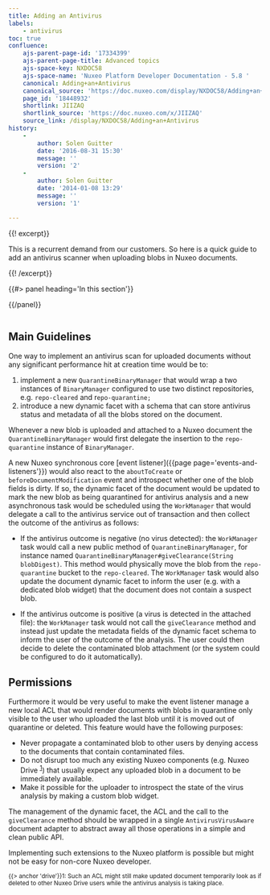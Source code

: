 ```yaml
---
title: Adding an Antivirus
labels:
    - antivirus
toc: true
confluence:
    ajs-parent-page-id: '17334399'
    ajs-parent-page-title: Advanced topics
    ajs-space-key: NXDOC58
    ajs-space-name: 'Nuxeo Platform Developer Documentation - 5.8 '
    canonical: Adding+an+Antivirus
    canonical_source: 'https://doc.nuxeo.com/display/NXDOC58/Adding+an+Antivirus'
    page_id: '18448932'
    shortlink: JIIZAQ
    shortlink_source: 'https://doc.nuxeo.com/x/JIIZAQ'
    source_link: /display/NXDOC58/Adding+an+Antivirus
history:
    - 
        author: Solen Guitter
        date: '2016-08-31 15:30'
        message: ''
        version: '2'
    - 
        author: Solen Guitter
        date: '2014-01-08 13:29'
        message: ''
        version: '1'

---
```

<div class="row"><div class="column medium-8">{{! excerpt}}

This is a recurrent demand from our customers. So here is a quick guide to add an antivirus scanner when uploading blobs in Nuxeo documents.

{{! /excerpt}}</div><div class="column medium-4">{{#> panel heading='In this section'}}

{{/panel}}</div></div>

<div class="action-body flooded">

## Main Guidelines

One way to implement an antivirus scan for uploaded documents without any significant performance hit at creation time would be to:

1.  implement a new `QuarantineBinaryManager` that would wrap a two instances of `BinaryManager` configured to use two distinct repositories, e.g. `repo-cleared` and r`epo-quarantine;`
2.  introduce a new dynamic facet with a schema that can store antivirus status and metadata of all the blobs stored on the document.

Whenever a new blob is uploaded and attached to a Nuxeo document the `QuarantineBinaryManager` would first delegate the insertion to the `repo-quarantine` instance of `BinaryManager`.

A new Nuxeo synchronous core [event listener]({{page page='events-and-listeners'}}) would also react to the `aboutToCreate` or `beforeDocumentModification` event and introspect whether one of the blob fields is dirty. If so, the dynamic facet of the document would be updated to mark the new blob as being quarantined for antivirus analysis and a new asynchronous task would be scheduled using the `WorkManager` that would delegate a call to the antivirus service out of transaction and then collect the outcome of the antivirus as follows:

*   If the antivirus outcome is negative (no virus detected): the `WorkManager` task would call a new public method of `QuarantineBinaryManager`, for instance named `QuarantineBinaryManager#giveClearance(String blobDigest)`. This method would physically move the blob from the `repo-quarantine` bucket to the `repo-cleared`. The `WorkManager` task would also update the document dynamic facet to inform the user (e.g. with a dedicated blob widget) that the document does not contain a suspect blob.

*   If the antivirus outcome is positive (a virus is detected in the attached file): the `WorkManager` task would not call the `giveClearance` method and instead just update the metadata fields of the dynamic facet schema to inform the user of the outcome of the analysis. The user could then decide to delete the contaminated blob attachment (or the system could be configured to do it automatically).

## Permissions

Furthermore it would be very useful to make the event listener manage a new local ACL that would render documents with blobs in quarantine only visible to the user who uploaded the last blob until it is moved out of quarantine or deleted. This feature would have the following purposes:

*   Never propagate a contaminated blob to other users by denying access to the documents that contain contaminated files.
*   Do not disrupt too much any existing Nuxeo components (e.g. Nuxeo Drive <sup><span class="error">[1](#drive)</span></sup>) that usually expect any uploaded blob in a document to be immediately available.
*   Make it possible for the uploader to introspect the state of the virus analysis by making a custom blob widget.

The management of the dynamic facet, the ACL and the call to the `giveClearance` method should be wrapped in a single `AntivirusVirusAware` document adapter to abstract away all those operations in a simple and clean public API.

Implementing such extensions to the Nuxeo platform is possible but might not be easy for non-core Nuxeo developer.

<sub><span class="error">{{> anchor 'drive'}}1</span>: Such an ACL might still make updated document temporarily look as if deleted to other Nuxeo Drive users while the antivirus analysis is taking place.</sub>

&nbsp;

</div>
